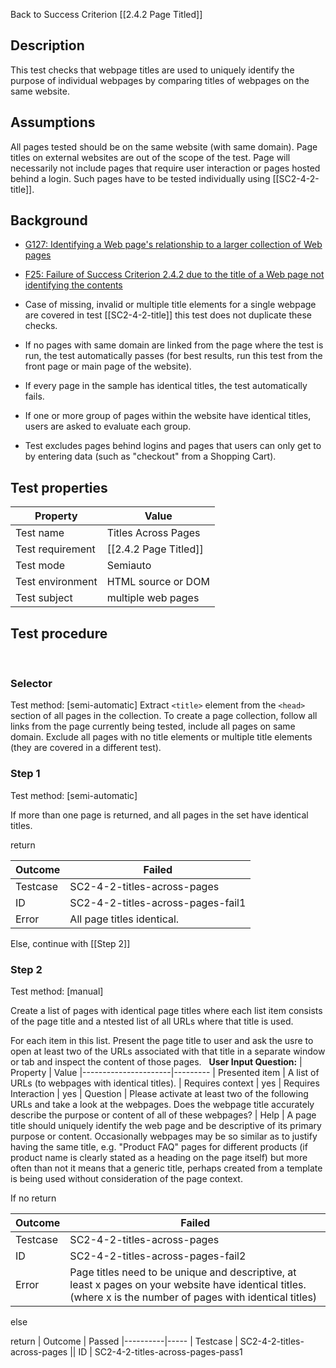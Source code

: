 Back to Success Criterion [[2.4.2 Page Titled]]


## Description
This test checks that webpage titles are used to uniquely identify the purpose of individual webpages by comparing titles of webpages on the same website.


## Assumptions
All pages tested should be on the same website (with same domain). Page titles on external websites are out of the scope of the test. Page will necessarily not include pages that require user interaction or pages hosted behind a login. Such pages have to be tested individually using [[SC2-4-2-title]].


## Background
- [G127: Identifying a Web page's relationship to a larger collection of Web pages](http://www.w3.org/TR/WCAG20-TECHS/G127.html)
- [F25: Failure of Success Criterion 2.4.2 due to the title of a Web page not identifying the contents](http://www.w3.org/TR/WCAG20-TECHS/F25.html)

- Case of missing, invalid or multiple title elements for a single webpage are covered in test [[SC2-4-2-title]] this test does not duplicate these checks.
- If no pages with same domain are linked from the page where the test is run, the test automatically passes (for best results, run this test from the front page or main page of the website).
- If every page in the sample has identical titles, the test automatically fails.
- If one or more group of pages within the website have identical titles, users are asked to evaluate each group.
- Test excludes pages behind logins and pages that users can only get to by entering data (such as "checkout" from a Shopping Cart).


## Test properties
| Property          | Value
|-------------------|----
| Test name         | Titles Across Pages
| Test requirement  | [[2.4.2 Page Titled]]
| Test mode         | Semiauto
| Test environment  | HTML source or DOM
| Test subject      | multiple web pages


## Test procedure
 
### Selector
Test method: [semi-automatic]
Extract `<title>` element from the `<head>` section of all pages in the collection. To create a page collection, follow all links from the page currently being tested, include all pages on same domain. Exclude all pages with no title elements or multiple title elements (they are covered in a different test).
 
### Step 1
Test method: [semi-automatic]

If more than one page is returned, and all pages in the set have identical titles.

return

| Outcome  | Failed
|----------|-----
| Testcase | SC2-4-2-titles-across-pages
| ID       | SC2-4-2-titles-across-pages-fail1
| Error    | All page titles identical.

Else, continue with [[Step 2]]

### Step 2
Test method: [manual]

Create a list of pages with identical page titles where each list item consists of the page title and a ntested list of all URLs where that title is used.

For each item in this list.
Present the page title to user and ask the usre to open at least two of the URLs associated with that title in a separate window or tab and inspect the content of those pages.
 
**User Input Question:**
| Property             | Value
|----------------------|---------
| Presented item       | A list of URLs (to webpages with identical titles).
| Requires context     | yes
| Requires Interaction | yes
| Question             | Please activate at least two of the following URLs and take a look at the webpages. Does the webpage title  accurately describe the purpose or content of all of these webpages?
| Help                 | A page title should uniquely identify the web page and be descriptive of its primary purpose or content. Occasionally webpages may be so similar as to justify having the same title, e.g. "Product FAQ" pages for different products (if product name is clearly stated as a heading on the page itself) but more often than not it means that a generic title, perhaps created from a template is being used without consideration of the page context.

If no return

| Outcome  | Failed
|----------|-----
| Testcase | SC2-4-2-titles-across-pages
| ID       | SC2-4-2-titles-across-pages-fail2
| Error    | Page titles need to be unique and descriptive, at least x pages on your website have identical titles. (where x is the number of pages with identical titles)

else 

return | Outcome  | Passed
|----------|-----
| Testcase | SC2-4-2-titles-across-pages
|| ID       | SC2-4-2-titles-across-pages-pass1

